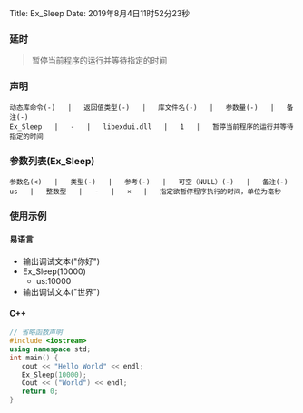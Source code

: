 Title: Ex_Sleep
Date: 2019年8月4日11时52分23秒

### 延时
> 暂停当前程序的运行并等待指定的时间

### 声明
```table
动态库命令(-)   |   返回值类型(-)   |   库文件名(-)   |   参数量(-)   |   备注(-)
Ex_Sleep   |   -   |   libexdui.dll   |   1   |   暂停当前程序的运行并等待指定的时间
```

### 参数列表(Ex_Sleep)
```table
参数名(<)   |   类型(-)   |   参考(-)   |   可空（NULL）(-)   |   备注(-)
us   |   整数型   |   -   |   ×   |   指定欲暂停程序执行的时间，单位为毫秒
```

### 使用示例

#### 易语言
- 输出调试文本("你好")
- Ex_Sleep(10000)
    - us:10000
- 输出调试文本("世界")

#### C++
```C++
// 省略函数声明
#include <iostream> 
using namespace std; 
int main() {
   cout << "Hello World" << endl; 
   Ex_Sleep(10000);
   Cout << ("World") << endl;
   return 0;
}
```


